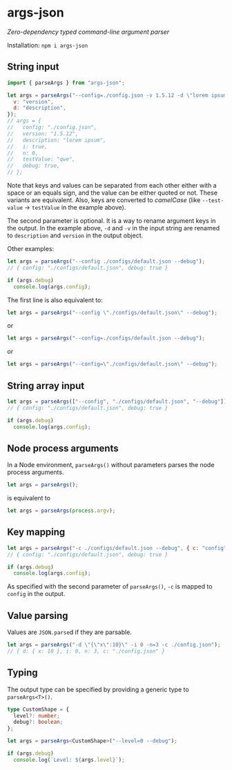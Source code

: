 # args-json

*Zero-dependency typed command-line argument parser*

Installation: `npm i args-json`

## String input

```js
import { parseArgs } from "args-json";

let args = parseArgs("--config=./config.json -v 1.5.12 -d \"lorem ipsum\" -i -n=0 --test-value qwe --debug", {
  v: "version",
  d: "description",
});
// args = {
//   config: "./config.json",
//   version: "1.5.12",
//   description: "lorem ipsum",
//   i: true,
//   n: 0,
//   testValue: "qwe",
//   debug: true,
// };
```

Note that keys and values can be separated from each other either with a space or an equals sign, and the value can be either quoted or not. These variants are equivalent. Also, keys are converted to *camelCase* (like `--test-value` &rarr; `testValue` in the example above).

The second parameter is optional. It is a way to rename argument keys in the output. In the example above, `-d` and `-v` in the input string are renamed to `description` and `version` in the output object.

Other examples:

```js
let args = parseArgs("--config ./configs/default.json --debug");
// { config: "./configs/default.json", debug: true }

if (args.debug)
  console.log(args.config);
```

The first line is also equivalent to:

```js
let args = parseArgs("--config \"./configs/default.json\" --debug");
```

or

```js
let args = parseArgs("--config=./configs/default.json --debug");
```

or

```js
let args = parseArgs("--config=\"./configs/default.json\" --debug");
```

## String array input

```js
let args = parseArgs(["--config", "./configs/default.json", "--debug"]);
// { config: "./configs/default.json", debug: true }

if (args.debug)
  console.log(args.config);
```

## Node process arguments

In a Node environment, `parseArgs()` without parameters parses the node process arguments.

```js
let args = parseArgs();
```

is equivalent to

```js
let args = parseArgs(process.argv);
```

## Key mapping

```js
let args = parseArgs("-c ./configs/default.json --debug", { c: "config" });
// { config: "./configs/default.json", debug: true }

if (args.debug)
  console.log(args.config);
```

As specified with the second parameter of `parseArgs()`, `-c` is mapped to `config` in the output.

## Value parsing

Values are `JSON.parse`d if they are parsable.

```js
let args = parseArgs("-d \"{\"x\":10}\" -i 0 -n=3 -c ./config.json");
// { d: { x: 10 }, i: 0, n: 3, c: "./config.json" }
```

## Typing

The output type can be specified by providing a generic type to `parseArgs<T>()`.

```ts
type CustomShape = {
  level?: number;
  debug?: boolean;
};

let args = parseArgs<CustomShape>("--level=0 --debug");

if (args.debug)
  console.log(`Level: ${args.level}`);
```
